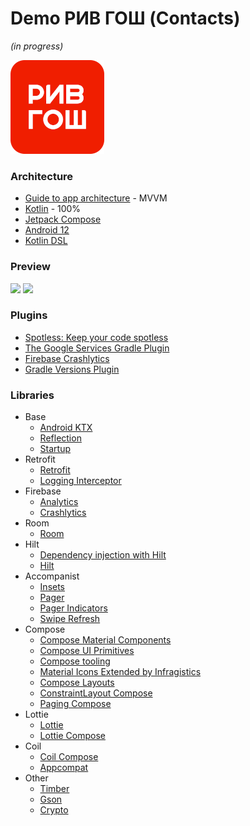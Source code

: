 Demo РИВ ГОШ (Contacts)
===================
_(in progress)_

![picture](data/preview.png)

### Architecture

* [Guide to app architecture](https://developer.android.com/jetpack/guide) - MVVM
* [Kotlin](https://kotlinlang.org/) - 100%
* [Jetpack Compose](https://developer.android.com/jetpack/compose)
* [Android 12](https://developer.android.com/about/versions/12?authuser=1)
* [Kotlin DSL](https://docs.gradle.org/current/userguide/kotlin_dsl.html)

### Preview
<p>
<img src="data/vokoscreen-2021-08-20_17-17-45.gif" width="40%"/>
<img src="data/vokoscreen-2021-08-20_17-25-43.gif" width="40%"/>
</p>

### Plugins
* [Spotless: Keep your code spotless](https://github.com/diffplug/spotless)
* [The Google Services Gradle Plugin](https://developers.google.com/android/guides/google-services-plugin)
* [Firebase Crashlytics](https://firebase.google.com/products/crashlytics)
* [Gradle Versions Plugin](https://github.com/ben-manes/gradle-versions-plugin)

### Libraries

* Base
    * [Android KTX](https://developer.android.com/kotlin/ktx)
    * [Reflection](https://kotlinlang.org/docs/reflection.html)
    * [Startup](https://developer.android.com/jetpack/androidx/releases/startup)
* Retrofit
    * [Retrofit](https://square.github.io/retrofit/)
    * [Logging Interceptor](https://github.com/square/okhttp/tree/master/okhttp-logging-interceptor)
* Firebase
    * [Analytics](https://firebase.google.com/docs/analytics)
    * [Сrashlytics](https://firebase.google.com/docs/crashlytics)
* Room
    * [Room](https://developer.android.com/training/data-storage/room)
* Hilt
    * [Dependency injection with Hilt](https://developer.android.com/training/dependency-injection/hilt-android)
    * [Hilt](https://dagger.dev/hilt/#:~:text=Hilt%20provides%20a%20standard%20way,and%20code%20sharing%20between%20apps.)
* Accompanist
    * [Insets](https://google.github.io/accompanist/insets/)
    * [Pager](https://google.github.io/accompanist/pager/)
    * [Pager Indicators](https://google.github.io/accompanist/pager/#indicators)
    * [Swipe Refresh](https://google.github.io/accompanist/swiperefresh/)
* Compose
    * [Compose Material Components](https://mvnrepository.com/artifact/androidx.compose.material/material)
    * [Compose UI Primitives](https://developer.android.com/jetpack/androidx/releases/compose-ui)
    * [Compose tooling](https://developer.android.com/jetpack/compose/tooling)
    * [Material Icons Extended by Infragistics](https://github.com/IgniteUI/material-icons-extended)
    * [Compose Layouts](https://mvnrepository.com/artifact/androidx.compose.foundation/foundation-layout)
    * [ConstraintLayout Compose](https://developer.android.com/jetpack/androidx/releases/constraintlayout)
    * [Paging Compose](https://developer.android.com/jetpack/androidx/releases/paging)
* Lottie
    * [Lottie](https://airbnb.design/lottie/)
    * [Lottie Compose](https://github.com/airbnb/lottie/blob/master/android-compose.md)
* Coil
    * [Coil Compose](https://coil-kt.github.io/coil/compose/)
    * [Appcompat](https://developer.android.com/jetpack/androidx/releases/appcompat)
* Other
    * [Timber](https://github.com/JakeWharton/timber)
    * [Gson](https://github.com/google/gson)
    * [Crypto](https://developer.android.com/jetpack/androidx/releases/security)